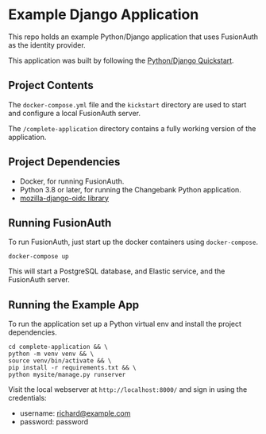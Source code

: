 # Example Django Application

This repo holds an example Python/Django application that uses FusionAuth as the identity provider.

This application was built by following the [Python/Django Quickstart](https://fusionauth.io/docs/quickstarts/quickstart-python-django-web).

## Project Contents

The `docker-compose.yml` file and the `kickstart` directory are used to start and configure a local FusionAuth server.

The `/complete-application` directory contains a fully working version of the application.

## Project Dependencies

* Docker, for running FusionAuth.
* Python 3.8 or later, for running the Changebank Python application.
* [mozilla-django-oidc library](https://mozilla-django-oidc.readthedocs.io/en/stable/index.html)

## Running FusionAuth

To run FusionAuth, just start up the docker containers using `docker-compose`.

```shell
docker-compose up
```

This will start a PostgreSQL database, and Elastic service, and the FusionAuth server.

## Running the Example App

To run the application set up a Python virtual env and install the project dependencies.

```shell
cd complete-application && \
python -m venv venv && \
source venv/bin/activate && \
pip install -r requirements.txt && \
python mysite/manage.py runserver
```

Visit the local webserver at `http://localhost:8000/` and sign in using the credentials:

* username: richard@example.com
* password: password
